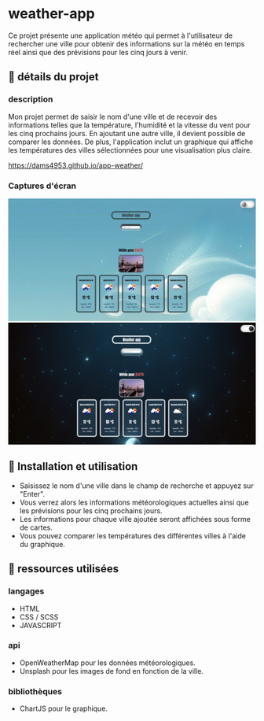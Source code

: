 # weather-app

Ce projet présente une application météo qui permet à l'utilisateur de rechercher une ville pour obtenir des informations sur la météo en temps réel ainsi que des prévisions pour les cinq jours à venir.

## 📌 détails du projet

### description

Mon projet permet de saisir le nom d'une ville et de recevoir des informations telles que la température, l'humidité et la vitesse du vent pour les cinq prochains jours. En ajoutant une autre ville, il devient possible de comparer les données. De plus, l'application inclut un graphique qui affiche les températures des villes sélectionnées pour une visualisation plus claire.

https://dams4953.github.io/app-weather/

### Captures d'écran
![Capture d'écran de l'application](weather1.png)
![Capture d'écran de l'application](weather2.png)

## 📌 Installation et utilisation

- Saisissez le nom d'une ville dans le champ de recherche et appuyez sur "Enter".
- Vous verrez alors les informations météorologiques actuelles ainsi que les prévisions pour les cinq prochains jours.
- Les informations pour chaque ville ajoutée seront affichées sous forme de cartes.
- Vous pouvez comparer les températures des différentes villes à l'aide du graphique.
    
## 📌 ressources utilisées

### langages

- HTML
- CSS / SCSS
- JAVASCRIPT

### api

- OpenWeatherMap pour les données météorologiques.
- Unsplash pour les images de fond en fonction de la ville.

### bibliothèques

- ChartJS pour le graphique.
